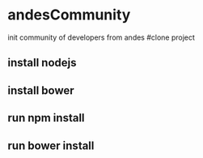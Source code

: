 # andesCommunity
init community of developers from andes
#clone project
## install nodejs
## install bower
## run npm install
## run bower install
